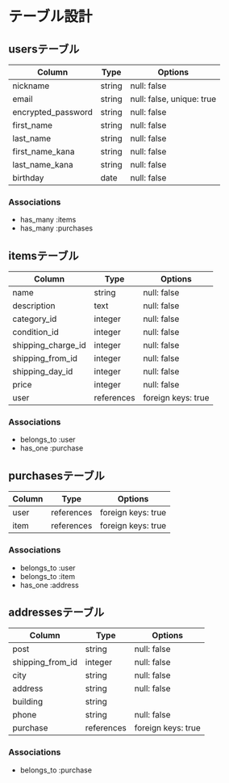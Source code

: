 # テーブル設計

## usersテーブル
| Column             | Type    | Options                   |
| ------------------ | ------- | ------------------------- |
| nickname           | string  | null: false               |
| email              | string  | null: false, unique: true |
| encrypted_password | string  | null: false               |
| first_name         | string  | null: false               |
| last_name          | string  | null: false               |
| first_name_kana    | string  | null: false               |
| last_name_kana     | string  | null: false               |
| birthday           | date    | null: false               |


### Associations

- has_many :items
- has_many :purchases

## itemsテーブル
| Column             | Type       | Options            |
| ------------------ | ---------- | ------------------ |
| name               | string     | null: false        |
| description        | text       | null: false        |
| category_id        | integer    | null: false        |
| condition_id       | integer    | null: false        |
| shipping_charge_id | integer    | null: false        |
| shipping_from_id   | integer    | null: false        |
| shipping_day_id    | integer    | null: false        |
| price              | integer    | null: false        |
| user               | references | foreign keys: true |

### Associations

- belongs_to :user
- has_one :purchase


## purchasesテーブル
| Column | Type       | Options            |
| ------ | ---------- | ------------------ |
| user   | references | foreign keys: true |
| item   | references | foreign keys: true |

### Associations

- belongs_to :user
- belongs_to :item
- has_one :address


## addressesテーブル
| Column              | Type       | Options            |
| --------------------| ---------- | ------------------ |
| post                | string     | null: false        |
| shipping_from_id    | integer    | null: false        |
| city                | string     | null: false        |
| address             | string     | null: false        |
| building            | string     |                    |
| phone               | string     | null: false        |
| purchase            | references | foreign keys: true |

### Associations

- belongs_to :purchase